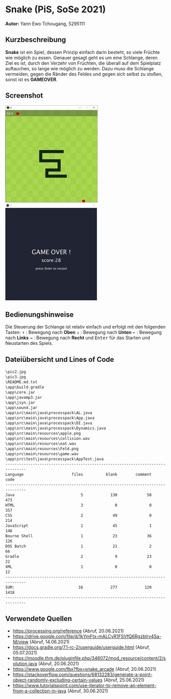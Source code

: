 # Snake (PiS, SoSe 2021)
**Autor:** Yann Ewo Tchougang, 5295111
## Kurzbeschreibung
**Snake** ist ein Spiel, dessen Prinzip einfach darin besteht, so viele Früchte wie möglich zu essen. Genauer gesagt geht es um eine Schlange, deren Ziel es ist, durch den Verzehr von Früchten, die überall auf dem Spielplatz auftauchen, so lange wie möglich zu werden. Dazu muss die Schlange vermeiden, gegen die Ränder des Feldes und gegen sich selbst zu stoßen, sonst ist es **GAMEOVER**.
## Screenshot

![game picture](pic2.png) ![Gameover screen](pic3.png)

## Bedienungshinweise
Die Steuerung der Schlange ist relativ einfach und erfolgt mit den folgenden Tasten:
<kbd>&uarr;</kbd> : Bewegung nach **Oben**
<kbd>&darr;</kbd>  : Bewegung nach **Unten**
<kbd>&larr;</kbd> : Bewegung nach **Links**
<kbd>&rarr;</kbd> : Bewegung nach **Recht**
und <kbd>Enter</kbd> für das Starten und Neustarten des Spiels.

## Dateiübersicht und Lines of Code
~~~
\pic2.jpg
\pic3.jpg
\README.md.txt
\app\build.gradle
\app\core.jar
\app\javamp3.jar
\app\jsyn.jar
\app\sound.jar
\app\src\main\java\processpack\AL.java
\app\src\main\java\processpack\App.java
\app\src\main\java\processpack\DI.java
\app\src\main\java\processpack\Dynamics.java
\app\src\main\resources\apple.png
\app\src\main\resources\collision.wav
\app\src\main\resources\eat.wav
\app\src\main\resources\Feld.png
\app\src\main\resources\game.wav
\app\src\test\java\processpack\AppTest.java
-------------------------------------------------------------------------------
Language                     files          blank        comment           code
-------------------------------------------------------------------------------
Java                             5            130             58            473
HTML                             3              0              0            357
CSS                              2             49              0            214
JavaScript                       1             45              1            148
Bourne Shell                     1             23             36            126
DOS Batch                        1             21              2             66
Gradle                           2              9             23             22
XML                              1              0              0             12
-------------------------------------------------------------------------------
SUM:                            16            277            120           1418
-------------------------------------------------------------------------------
~~~
## Verwendete Quellen
* https://processing.org/reference  (Abruf, 20.06.2021)
* https://drive.google.com/file/d/1kYmFtx-mALCyR1FSVfQ6RgzbIrv4Sa-M/view  (Abruf, 14.06.2021)
* https://docs.gradle.org/7.1-rc-2/userguide/userguide.html (Abruf, 05.07.2021)
* https://moodle.thm.de/pluginfile.php/346072/mod_resource/content/2/solution.java (Abruf, 20.06.2021)
* https://www.google.com/fbx?fbx=snake_arcade (Abruf, 20.06.2021)
* https://stackoverflow.com/questions/68132283/generate-a-point-object-randomly-excluding-certain-values (Abruf, 25.06.2021)
* https://www.tutorialspoint.com/use-iterator-to-remove-an-element-from-a-collection-in-java (Abruf, 30.06.2021)
